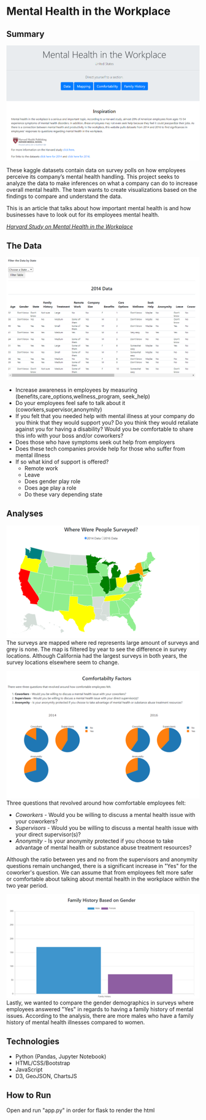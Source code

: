 # Mental Health in the Workplace

## Summary
![screenshot](/static/img/mental_screenshot.PNG)

These kaggle datasets contain data on survey polls on how employees perceive its company’s mental health handling. This project seeks to analyze the data to make inferences on what a company can do to increase overall mental health. The team wants to create visualizations based on the findings to compare and understand the data.

This is an article that talks about how important mental health is and how businesses have to look out for its employees mental health.

*[Harvard Study on Mental Health in the Workplace](https://www.health.harvard.edu/newsletter_article/mental-health-problems-in-the-workplace)*

## The Data

![screenshot](/static/img/table_screenshot.PNG)

- Increase awareness in employees by measuring
  (benefits,care_options,wellness_program, seek_help)
- Do your employees feel safe to talk about it
  (coworkers,supervisor,anonymity)
- If you felt that you needed help with mental illness at your company do you think that they would support you? Do you think they would retaliate against you for having a     disability? Would you be comfortable to share this info with your boss and/or coworkers?
- Does those who have symptoms seek out help from employers
- Does these tech companies provide help for those who suffer from mental illness  
- If so what kind of support is offered?
    - Remote work
    - Leave
    - Does gender play role
    - Does age play a role
    - Do these vary depending state

## Analyses

![screenshot](/static/img/map_screenshot.PNG)
The surveys are mapped where red represents large amount of surveys and grey is none. The map is filtered by year to see the difference in survey locations.
Although California had the largest surveys in both years, the survey locations elsewhere seem to change.

![screenshot](/static/img/comfortability_screenshot.PNG)
Three questions that revolved around how comfortable employees felt:
- *Coworkers* - Would you be willing to discuss a mental health issue with your coworkers?
- *Supervisors* - Would you be willing to discuss a mental health issue with your direct supervisor(s)?
- *Anonymity* - Is your anonymity protected if you choose to take advantage of mental health or substance abuse treatment resources?

Although the ratio between yes and no from the supervisors and anonymity questions remain unchanged, there is a significant increase in "Yes" for the coworker's question.
We can assume that from employees felt more safer or comfortable about talking about mental health in the workplace within the two year period.

![screenshot](/static/img/family_history_screenshot.PNG)
Lastly, we wanted to compare the gender demographics in surveys where employees answered "Yes" in regards to having a family history of mental issues.
According to the analysis, there are more males who have a family history of mental health illnesses compared to women.

## Technologies
- Python (Pandas, Jupyter Notebook)
- HTML/CSS/Bootstrap
- JavaScript
- D3, GeoJSON, ChartsJS

## How to Run
Open and run "app.py" in order for flask to render the html
